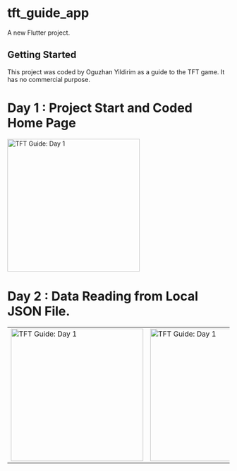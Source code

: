 # tft_guide_app

A new Flutter project.

## Getting Started

This project was coded by Oguzhan Yildirim as a guide to the TFT game. It has no commercial purpose.

<h1> Day 1 : Project Start and Coded Home Page </h1>


<img src="https://i.hizliresim.com/8w7bvik.png" alt="TFT Guide: Day 1" width = "300">

<h1> Day 2 : Data Reading from Local JSON File. </h1>

<table style="width:100%">
  <tr>
    <td><img src="https://i.hizliresim.com/p8gxt7d.png" alt="TFT Guide: Day 1" width = "300"></td>
    <td><img src="https://i.hizliresim.com/9rku49o.png" alt="TFT Guide: Day 1" width = "300"></td>
    <td><img src="https://i.hizliresim.com/3261g90.png" alt="TFT Guide: Day 1" width = "300"></td>
  </tr>
</table>
